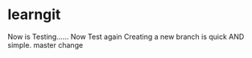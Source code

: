 # learngit
Now is Testing......
Now Test again
Creating a new branch is quick AND simple.
master change
